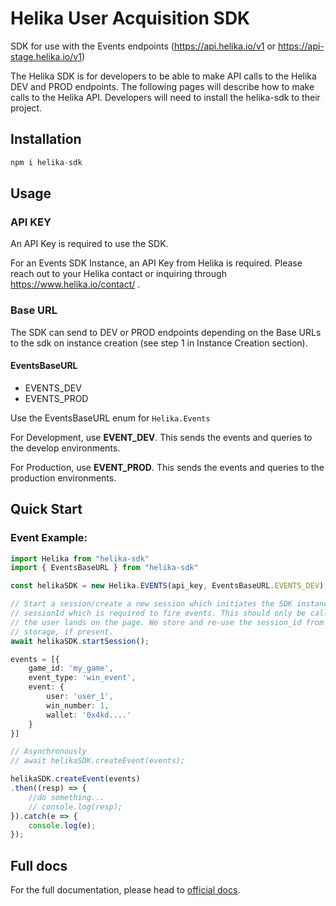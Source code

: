 # Helika User Acquisition SDK

SDK for use with the Events endpoints (https://api.helika.io/v1 or https://api-stage.helika.io/v1)

The Helika SDK is for developers to be able to make API calls to the Helika DEV and PROD endpoints.
The following pages will describe how to make calls to the Helika API. Developers will need to install the helika-sdk to their project.

## Installation


```ts
npm i helika-sdk
```


## Usage	

### API KEY

An API Key is required to use the SDK.

For an Events SDK Instance, an API Key from Helika is required. Please reach out to your Helika contact or inquiring through https://www.helika.io/contact/ .

### Base URL 

The SDK can send to DEV or PROD endpoints depending on the Base URLs to the sdk on instance creation (see step 1 in Instance Creation section). 

#### EventsBaseURL
- EVENTS_DEV
- EVENTS_PROD

Use the EventsBaseURL enum for `Helika.Events`

For Development, use **EVENT_DEV**. This sends the events and queries to the develop environments. 

For Production, use **EVENT_PROD**. This sends the events and queries to the production environments. 

## Quick Start

### Event Example:

```ts
import Helika from "helika-sdk"
import { EventsBaseURL } from "helika-sdk"

const helikaSDK = new Helika.EVENTS(api_key, EventsBaseURL.EVENTS_DEV);

// Start a session/create a new session which initiates the SDK instance with a
// sessionId which is required to fire events. This should only be called when 
// the user lands on the page. We store and re-use the session_id from the local
// storage, if present.
await helikaSDK.startSession();

events = [{
	game_id: 'my_game',
	event_type: 'win_event',
	event: {
		user: 'user_1',
		win_number: 1,
		wallet: '0x4kd....'
	}
}]

// Asynchronously
// await helikaSDK.createEvent(events);

helikaSDK.createEvent(events)
.then((resp) => {
	//do something...
	// console.log(resp);
}).catch(e => {
	console.log(e);
});

```

## Full docs
For the full documentation, please head to [official docs](https://helika.notion.site/Helika-SDK-Docs-bec1480e28744ccfb48c71fb4434991d?pvs=4).